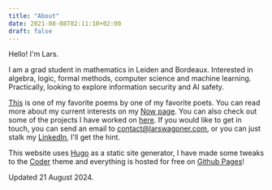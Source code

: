 ```yaml
---
title: "About"
date: 2021-08-08T02:11:10+02:00
draft: false
---
```

Hello! I'm Lars. 

I am a grad student in mathematics in Leiden and Bordeaux. Interested in algebra, logic, formal methods, computer science and machine learning. Practically, looking to explore information security and AI safety. 

[This](https://www.poemas-del-alma.com/yo-voy-sonando-caminos.htm) is one of my favorite poems by one of my favorite poets. You can read more about my current interests on my [Now page](https://larswagoner.com/now). You can also check out some of the projects I have worked on [here](https://larswagoner.com/categories/projects/). If you would like to get in touch, you can send an email to contact@larswagoner.com, or you can just stalk my [LinkedIn](https://www.linkedin.com/in/larswagoner/), I'll get the hint.

This website uses [Hugo](https://gohugo.io/) as a static site generator, I have made some tweaks to the [Coder](https://github.com/luizdepra/hugo-coder) theme and everything is hosted for free on [Github Pages](https://pages.github.com/)!

Updated 21 August 2024. 